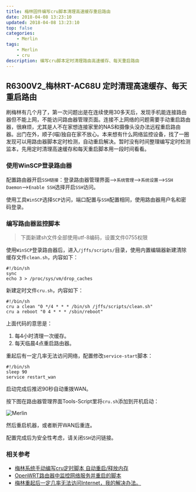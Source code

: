 ```yaml
---
title: 梅林固件编写cru脚本清理高速缓存重启路由
date: 2018-04-08 13:23:10
updated: 2018-04-08 13:23:10
top: false
categories:
    - Merlin
tags:
    - Merlin
    - cru
description: 编写cru脚本定时清理路由高速缓存、每天重启路由
---
```


## R6300V2_梅林RT-AC68U 定时清理高速缓存、每天重启路由

刷梅林有几个月了，第一次问题出是在连续使用30多天后，发现手机能连接路由器但不能上网，不能访问路由器管理页面。连接不上网络的问题需要手动重启路由器，很麻烦，尤其是人不在家想连接家里的NAS和摄像头没办法远程重启路由器。出门在外，顺子(喵)独自在家不放心。本来想有什么网络监控设备，找了一圈发现可以用路由器脚本定时检测，自动重启解决。暂时没有时间整理编写定时检测监本，先用定时清理高速缓存和每天重启脚本用一段时间看看。

### 使用WinSCP登录路由器

配置路由器开启`SSH链接`：登录路由器管理界面-->`系统管理`-->`系统设置`-->`SSH Daemon`-->`Enable SSH`选择开启`SSH`访问。

使用工具`WinSCP`选择`SCP`访问，端口配置与`SSH`配置相同，使用路由器用户名和密码登录。

### 编写路由器监控脚本

> 下面新建sh文件全部使用utf-8编码，设置文件0755权限

使用`WinSCP`登录路由器后，进入`/jffs/scripts/`目录，使用内置编辑器新建清除缓存文件`clean.sh`，内容如下：

```
#!/bin/sh
sync
echo 3 > /proc/sys/vm/drop_caches
```

新建定时文件`cru.sh`，内容如下：

```
#!/bin/sh
cru a clean "0 */4 * * * /bin/sh /jffs/scripts/clean.sh"
cru a reboot "0 4 * * * /sbin/reboot"
```

上面代码的意思是：

1. 每4小时清理一次缓存。
2. 每天临晨4点重启路由器。

重起后有一定几率无法访问网络，配置修改`service-start`脚本：

```
#!/bin/sh
sleep 90
service restart_wan
```

启动完成后推迟90秒自动重拨WAN。

按下图在路由器管理界面Tools-Script里将`cru.sh`添加到开机启动：

![Merlin](/images/Merlin.png)

然后重启机器，或者断开WAN后重连。

配置完成后为安全性考虑，请关闭`SSH`访问链接。

### 相关参考
* [梅林系统手动编写cru定时脚本 自动重启/释放内存](http://xow.myds.me:88/emlog/?post=37)
* [OpenWRT路由器中监控网络服务并重启的脚本](https://jamesqi.com/%E5%8D%9A%E5%AE%A2/OpenWRT%E8%B7%AF%E7%94%B1%E5%99%A8%E4%B8%AD%E7%9B%91%E6%8E%A7%E7%BD%91%E7%BB%9C%E6%9C%8D%E5%8A%A1%E5%B9%B6%E9%87%8D%E5%90%AF%E7%9A%84%E8%84%9A%E6%9C%AC)
* [梅林重起后一定几率无法访问Internet，我的解决办法。](http://koolshare.cn/thread-136416-1-1.html)